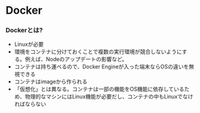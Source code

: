 # Docker

### Dockerとは?
* Linuxが必要
* 環境をコンテナに分けておくことで複数の実行環境が競合しないようにする。例えば、Nodeのアップデートの影響など。
* コンテナは持ち運べるので、Docker Engineが入った端末ならOSの違いを無視できる
* コンテナはimageから作られる
* 「仮想化」とは異なる。コンテナは一部の機能をOS機能に依存しているため、物理的なマシンにはLinux機能が必要だし、コンテナの中もLinuxでなければならない